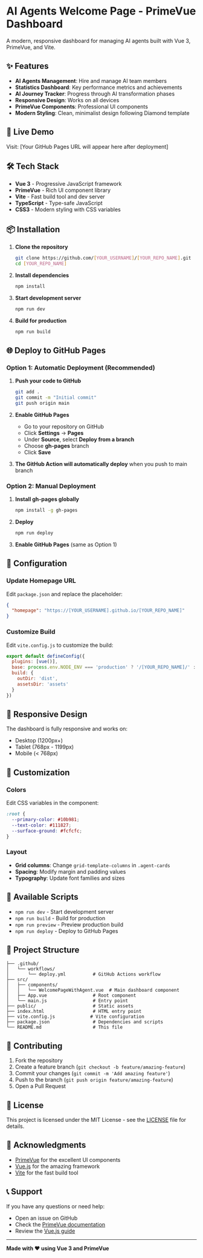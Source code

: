# AI Agents Welcome Page - PrimeVue Dashboard

A modern, responsive dashboard for managing AI agents built with Vue 3, PrimeVue, and Vite.

## ✨ Features

- **AI Agents Management**: Hire and manage AI team members
- **Statistics Dashboard**: Key performance metrics and achievements
- **AI Journey Tracker**: Progress through AI transformation phases
- **Responsive Design**: Works on all devices
- **PrimeVue Components**: Professional UI components
- **Modern Styling**: Clean, minimalist design following Diamond template

## 🚀 Live Demo

Visit: [Your GitHub Pages URL will appear here after deployment]

## 🛠️ Tech Stack

- **Vue 3** - Progressive JavaScript framework
- **PrimeVue** - Rich UI component library
- **Vite** - Fast build tool and dev server
- **TypeScript** - Type-safe JavaScript
- **CSS3** - Modern styling with CSS variables

## 📦 Installation

1. **Clone the repository**
   ```bash
   git clone https://github.com/[YOUR_USERNAME]/[YOUR_REPO_NAME].git
   cd [YOUR_REPO_NAME]
   ```

2. **Install dependencies**
   ```bash
   npm install
   ```

3. **Start development server**
   ```bash
   npm run dev
   ```

4. **Build for production**
   ```bash
   npm run build
   ```

## 🌐 Deploy to GitHub Pages

### Option 1: Automatic Deployment (Recommended)

1. **Push your code to GitHub**
   ```bash
   git add .
   git commit -m "Initial commit"
   git push origin main
   ```

2. **Enable GitHub Pages**
   - Go to your repository on GitHub
   - Click **Settings** → **Pages**
   - Under **Source**, select **Deploy from a branch**
   - Choose **gh-pages** branch
   - Click **Save**

3. **The GitHub Action will automatically deploy** when you push to main branch

### Option 2: Manual Deployment

1. **Install gh-pages globally**
   ```bash
   npm install -g gh-pages
   ```

2. **Deploy**
   ```bash
   npm run deploy
   ```

3. **Enable GitHub Pages** (same as Option 1)

## 🔧 Configuration

### Update Homepage URL

Edit `package.json` and replace the placeholder:
```json
{
  "homepage": "https://[YOUR_USERNAME].github.io/[YOUR_REPO_NAME]"
}
```

### Customize Build

Edit `vite.config.js` to customize the build:
```javascript
export default defineConfig({
  plugins: [vue()],
  base: process.env.NODE_ENV === 'production' ? '/[YOUR_REPO_NAME]/' : '/',
  build: {
    outDir: 'dist',
    assetsDir: 'assets'
  }
})
```

## 📱 Responsive Design

The dashboard is fully responsive and works on:
- Desktop (1200px+)
- Tablet (768px - 1199px)
- Mobile (< 768px)

## 🎨 Customization

### Colors
Edit CSS variables in the component:
```css
:root {
  --primary-color: #10b981;
  --text-color: #111827;
  --surface-ground: #fcfcfc;
}
```

### Layout
- **Grid columns**: Change `grid-template-columns` in `.agent-cards`
- **Spacing**: Modify margin and padding values
- **Typography**: Update font families and sizes

## 🚀 Available Scripts

- `npm run dev` - Start development server
- `npm run build` - Build for production
- `npm run preview` - Preview production build
- `npm run deploy` - Deploy to GitHub Pages

## 📁 Project Structure

```
├── .github/
│   └── workflows/
│       └── deploy.yml          # GitHub Actions workflow
├── src/
│   ├── components/
│   │   └── WelcomePageWithAgent.vue  # Main dashboard component
│   ├── App.vue                 # Root component
│   └── main.js                 # Entry point
├── public/                     # Static assets
├── index.html                  # HTML entry point
├── vite.config.js             # Vite configuration
├── package.json                # Dependencies and scripts
└── README.md                   # This file
```

## 🤝 Contributing

1. Fork the repository
2. Create a feature branch (`git checkout -b feature/amazing-feature`)
3. Commit your changes (`git commit -m 'Add amazing feature'`)
4. Push to the branch (`git push origin feature/amazing-feature`)
5. Open a Pull Request

## 📄 License

This project is licensed under the MIT License - see the [LICENSE](LICENSE) file for details.

## 🙏 Acknowledgments

- [PrimeVue](https://primevue.org/) for the excellent UI components
- [Vue.js](https://vuejs.org/) for the amazing framework
- [Vite](https://vitejs.dev/) for the fast build tool

## 📞 Support

If you have any questions or need help:
- Open an issue on GitHub
- Check the [PrimeVue documentation](https://primevue.org/)
- Review the [Vue.js guide](https://vuejs.org/guide/)

---

**Made with ❤️ using Vue 3 and PrimeVue**

